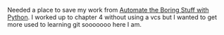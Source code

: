 Needed a place to save my work from [Automate the Boring Stuff with Python](http://automatetheboringstuff.com). I worked up to chapter 4 without using a vcs but I wanted to get more used to learning git sooooooo here I am.
